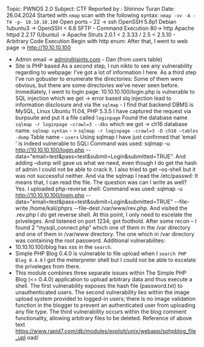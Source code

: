 Topic: PWNOS 2.0
Subject: CTF
Reported by : Shirinov Turan
Date: 26.04.2024
Started with `nmap` scan with the following syntax:
`nmap -vv -A -T4 -p- 10.10.10.100`
Open ports –
22 -> ssh OpenSSH 5.8p1 Debian 1ubuntu3 -> OpenSSH < 6.6 SFTP - Command
Execution
80-> http Apache httpd 2.2.17 (Ubuntu) -> Apache Struts 2.0.1 < 2.3.33 / 2.5 <
2.5.10 - Arbitrary Code Execution
Begin with http enum:
After that, I went to web page -> http://10.10.10.100
- Admin email -> admin@isints.com - Dan (from users table)
- Site is PHP based
As a second step, I run nikto to see any vulnerability regarding to
webpage:
I’ve got a lot of information I here.
As a third step I’ve run gobuster to enumerate the directories:
Some of them were obvious, but there are some directories we’ve never seen
before.
Immediately, I went to login page:
10.10.10.100/login.php is vulnerable to SQL injection which we get -> error based
slq injection lead to information disclosure and via the `sqlmap` - I find that
backend DBMS is MySQL, Linux Ubuntu 11.04, PHP 5.3.5
I have captured the request via burpsuite and put it a file called `loginpage`
Found the database name `sqlmap -r loginpage –crawl=3 --dbs` which we got ->
ch16 database name.
`sqlmap syntax` - > `sqlmap -r loginpage -crawl=3 -D ch16 –tables -dump`
Table name - `users`
Using sqlmap I have just confirmed that ‘email ’ is indeed vulnerable to SQLi
Command was used: sqlmap -u http://10.10.10.100/login.php --
data="email=test&pass=test&submit=Login&submitted=TRUE".
And adding –dump will gave us what we need, even though I do get the hash of
admin I could not be able to crack it. I also tried to get –os-shell but it was not
successful neither.
And via the sqlmap I read the /etc/passwd:
It means that, I can read the file. The question was can I write as well? Yes. I
uploaded php-reverse shell:
Command was used: sqlmap -u http://10.10.10.100/login.php --
data="email=test&pass=test&submit=Login&submitted=TRUE" --file-write
/home/kali/phprs --file-dest /var/www/rev.php. And visited the .rev.php I do
get reverse shell. At this point, I only need to escelate the priveleges.
And listened on port 1234; got foothold.
After some recon – I found 2 “mysqli_connect.php” which one of them in
the /var directory and one of them in /var/www directory. The one which in
/var directory was containing the root password.
Additional vulnerabilites:
- 10.10.10.100/blog has xss in the `search`.
- Simple PHP Blog 0.4.0 is vulnerable to file upload when I `search PHP
Blog 0.4.0` I got the meterpreter shell but I could not be able to escelate the
priveleges from there.
- This module combines three separate issues within The Simple PHP
Blog (<= 0.4.0) application to upload arbitrary data and thus execute a shell.
The first vulnerability exposes the hash file (password.txt) to
unauthenticated users. The second vulnerability lies within the image upload
system provided to logged-in users; there is no image validation function in
the blogger to prevent an authenticated user from uploading any file type.
The third vulnerability occurs within the blog comment functionality,
allowing arbitrary files to be deleted.
Reference of above text
https://www.rapid7.com/db/modules/exploit/unix/webapp/sphpblog_file_upl
oad/
